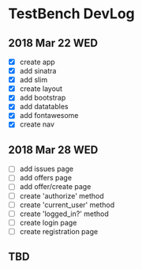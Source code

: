 # TestBench DevLog

## 2018 Mar 22 WED

- [x] create app
- [x] add sinatra
- [x] add slim
- [x] create layout
- [x] add bootstrap
- [x] add datatables
- [x] add fontawesome
- [x] create nav

## 2018 Mar 28 WED

- [ ] add issues page
- [ ] add offers page
- [ ] add offer/create page
- [ ] create 'authorize' method
- [ ] create 'current_user' method
- [ ] create 'logged_in?' method
- [ ] create login page
- [ ] create registration page

## TBD
